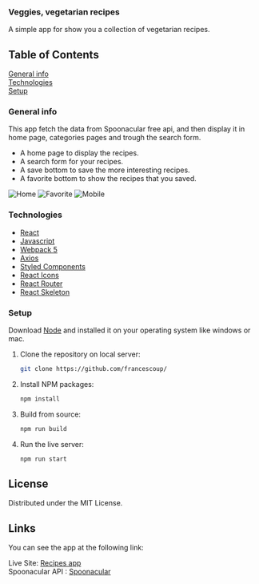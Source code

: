 ### Veggies, vegetarian recipes</br>
A simple app for show you a collection of vegetarian recipes.
## Table of Contents
[General info](#general-info)</br>
[Technologies](#technologies)</br>
[Setup](#setup)</br>


### General info
This app fetch the data from Spoonacular free api, and then display it in home page, categories pages and trough the search form.
* A home page to display the recipes.
* A search form for your recipes.
* A save bottom to save the more interesting recipes.
* A favorite bottom to show the recipes that you saved.

![Home](src/screen-shots/home-page.png)
![Favorite](src/screen-shots/recipe-page.png)
![Mobile](src/screen-shots/mobile-home-page.png)

### Technologies

- [React](https://it.reactjs.org/)
- [Javascript](https://developer.mozilla.org/en-US/docs/Web/JavaScript?retiredLocale=it)
- [Webpack 5](https://webpack.js.org/blog/2020-10-10-webpack-5-release/)
- [Axios](https://github.com/axios/axios)
- [Styled Components](https://styled-components.com/)
- [React Icons](https://react-icons.github.io/react-icons/)
- [React Router](https://reactrouter.com/en/main)
- [React Skeleton](https://skeletonreact.com/)



### Setup

Download [Node](https://nodejs.org/en/) and installed it on your operating system like windows or mac.



1. Clone the repository on local server:

   ```sh
   git clone https://github.com/francescoup/
   ```

2. Install NPM packages:

   ```sh
   npm install
   ```

3. Build from source:

   ```sh
   npm run build
   ```

4. Run the live server:

	```sh
   npm run start
   ```




## License

Distributed under the MIT License.

## Links

You can see the app at the following link:

Live Site: [Recipes app](https://s2i-react-test.netlify.app)</br>
Spoonacular API : [Spoonacular](https://spoonacular.com/)




